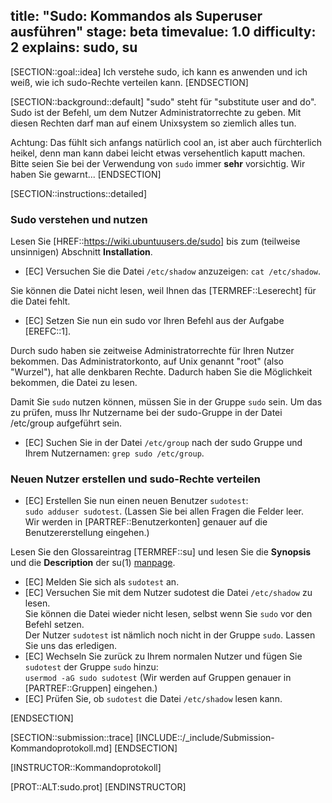 title: "Sudo: Kommandos als Superuser ausführen"
stage: beta
timevalue: 1.0
difficulty: 2
explains: sudo, su
---

[SECTION::goal::idea]
Ich verstehe sudo, ich kann es anwenden und ich weiß, wie ich sudo-Rechte verteilen kann.
[ENDSECTION]

[SECTION::background::default]
"sudo" steht für "substitute user and do".
Sudo ist der Befehl, um dem Nutzer Administratorrechte zu geben. 
Mit diesen Rechten darf man auf einem Unixsystem so ziemlich alles tun.

Achtung: Das fühlt sich anfangs natürlich cool an, ist aber auch fürchterlich heikel,
denn man kann dabei leicht etwas versehentlich kaputt machen.
Bitte seien Sie bei der Verwendung von `sudo` immer **sehr** vorsichtig.
Wir haben Sie gewarnt...
[ENDSECTION]

[SECTION::instructions::detailed]

### Sudo verstehen und nutzen

Lesen Sie [HREF::https://wiki.ubuntuusers.de/sudo] bis zum (teilweise unsinnigen)
Abschnitt **Installation**.

- [EC] Versuchen Sie die Datei `/etc/shadow` anzuzeigen: `cat /etc/shadow`.

Sie können die Datei nicht lesen, weil Ihnen das [TERMREF::Leserecht] für die Datei fehlt. 

- [EC] Setzen Sie nun ein sudo vor Ihren Befehl aus der Aufgabe [EREFC::1].

Durch sudo haben sie zeitweise Administratorrechte für Ihren Nutzer bekommen. 
Das Administratorkonto, auf Unix genannt "root" (also "Wurzel"), hat alle denkbaren
Rechte.
Dadurch haben Sie die Möglichkeit bekommen, die Datei zu lesen.  

Damit Sie `sudo` nutzen können, müssen Sie in der Gruppe `sudo` sein. Um das zu prüfen, muss Ihr 
Nutzername bei der sudo-Gruppe in der Datei /etc/group aufgeführt sein.

- [EC] Suchen Sie in der Datei `/etc/group` nach der sudo Gruppe und Ihrem Nutzernamen:
  `grep sudo /etc/group`.

### Neuen Nutzer erstellen und sudo-Rechte verteilen

- [EC] Erstellen Sie nun einen neuen Benutzer `sudotest`:  
    `sudo adduser sudotest`. (Lassen Sie bei allen Fragen die Felder leer.  
    Wir werden in [PARTREF::Benutzerkonten] genauer auf die Benutzererstellung eingehen.)

Lesen Sie den Glossareintrag [TERMREF::su] und lesen Sie die **Synopsis** und die **Description** der 
su(1) [manpage](https://manpages.debian.org/stable/util-linux/su.1.en.html).

- [EC] Melden Sie sich als `sudotest` an.
- [EC] Versuchen Sie mit dem Nutzer sudotest die Datei `/etc/shadow` zu lesen.  
  Sie können die Datei wieder nicht lesen, selbst wenn Sie `sudo` vor den Befehl setzen.  
  Der Nutzer `sudotest` ist nämlich noch nicht in der Gruppe `sudo`. Lassen Sie uns das erledigen.  
- [EC] Wechseln Sie zurück zu Ihrem normalen Nutzer und fügen Sie `sudotest` der Gruppe `sudo` hinzu:  
  `usermod -aG sudo sudotest` (Wir werden auf Gruppen genauer in [PARTREF::Gruppen] eingehen.)
- [EC] Prüfen Sie, ob `sudotest` die Datei `/etc/shadow` lesen kann.

[ENDSECTION]

[SECTION::submission::trace]
[INCLUDE::/_include/Submission-Kommandoprotokoll.md]
[ENDSECTION]

[INSTRUCTOR::Kommandoprotokoll]

[PROT::ALT:sudo.prot]
[ENDINSTRUCTOR]